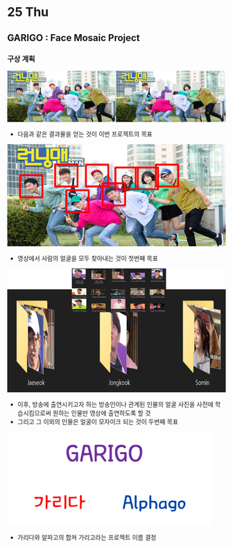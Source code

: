 # 25 Thu

## GARIGO : Face Mosaic Project

### 구상 계획

![](../../.gitbook/assets/image%20%28331%29.png)

* 다음과 같은 결과물을 얻는 것이 이번 프로젝트의 목표

![](../../.gitbook/assets/image%20%28334%29.png)

* 영상에서 사람의 얼굴을 모두 찾아내는 것이 첫번째 목표



![](../../.gitbook/assets/image%20%28330%29.png)

* 이후, 방송에 출연시키고자 하는 방송인이나 관계된 인물의 얼굴 사진을 사전에 학습시킴으로써 원하는 인물만 영상에 출연하도록 할 것
* 그리고 그 이외의 인물은 얼굴이 모자이크 되는 것이 두번째 목표

![](../../.gitbook/assets/image%20%28335%29.png)

* 가리다와 알파고의 합쳐 가리고라는 프로젝트 이름 결정

### 

